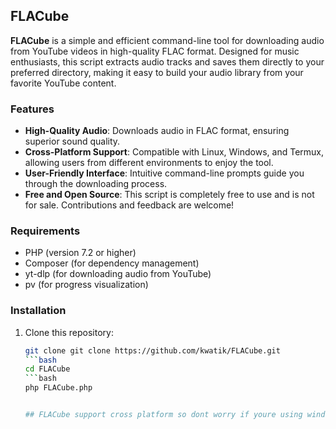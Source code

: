 ## FLACube

**FLACube** is a simple and efficient command-line tool for downloading audio from YouTube videos in high-quality FLAC format. Designed for music enthusiasts, this script extracts audio tracks and saves them directly to your preferred directory, making it easy to build your audio library from your favorite YouTube content.

### Features

- **High-Quality Audio**: Downloads audio in FLAC format, ensuring superior sound quality.
- **Cross-Platform Support**: Compatible with Linux, Windows, and Termux, allowing users from different environments to enjoy the tool.
- **User-Friendly Interface**: Intuitive command-line prompts guide you through the downloading process.
- **Free and Open Source**: This script is completely free to use and is not for sale. Contributions and feedback are welcome!

### Requirements

- PHP (version 7.2 or higher)
- Composer (for dependency management)
- yt-dlp (for downloading audio from YouTube)
- pv (for progress visualization)

### Installation

1. Clone this repository:
   ```bash
   git clone git clone https://github.com/kwatik/FLACube.git
   ```bash
   cd FLACube
   ```bash
   php FLACube.php


   ## FLACube support cross platform so dont worry if youre using windows, android termux or linux 
